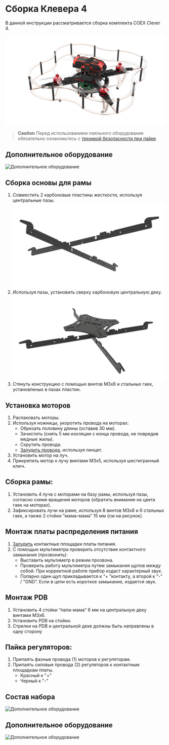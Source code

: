 # Сборка Клевера 4

В данной инструкции рассматривается сборка комплекта COEX Clever 4.

![Клевер 4](../assets/Clever4_71.jpg)

> **Caution** Перед использованием паяльного оборудования обязательно ознакомьтесь с [техникой безопасности при пайке](tb.md).

## Дополнительное оборудование

![Дополнительное оборудование](../assets/additonal_eqipment.jpg)

## Сборка основы для рамы

1. Совместить 2 карбоновые пластины жесткости, используя центральные пазы.
![Сборка рамы](../assets/Clever4_1.jpg)
2. Используя пазы, установить сверху карбоновую центральную деку.
![Сборка рамы](../assets/Clever4_2.jpg)
3. Стянуть конструкцию с помощью винтов М3х8 и стальных гаек, установленых в пазах пластин.

## Установка моторов

1. Распаковать моторы.
2. Используя ножницы, укоротить провода на моторах:
    * Обрезать половину длины (оставив 30 мм).
    * Зачистить (снять 5 мм изоляции с конца провода, не повредив медные жилы).
    * Скрутить провода.
    * [Залудить провода](zap.md), используя пинцет.
3. Установить мотор на луч.
4. Прикрепить мотор к лучу винтами М3х5, используя шестигранный ключ.

## Сборка рамы:
1. Установить 4 луча с моторами на базу рамы, используя пазы, согласно схеме вращения моторов (обратить внимание на цвета гаек на моторах).
2. Зафиксировать лучи на раме, используя 8 винтов М3х8 и 6 стальных гаек, а также 2 стойки “мама-мама” 15 мм (см на рисунок).

## Монтаж платы распределения питания

1. [Залудить](zap.md) контактные площадки платы питания.
2. С помощью мультиметра проверить отсутствие контактного замыкания (прозвонить):
    * Выставить мультиметр в режим прозвона.
    * Проверить работу мультиметра путем замыкания щупов между собой. При корректной работе прибор издаст  характерный звук.
    * Попарно один щуп прикладывается к “+ ”контакту, а второй к “-” / ”GND”. Если в цепи есть короткое замыкание, издается звук.

## Монтаж PDB

1. Установить 4 стойки “папа-мама” 6 мм на центральную деку винтами М3х6.
2. Установить PDB на стойки.
3. Стрелки на PDB и центральной деке должны быть направлены в одну сторону

## Пайка регуляторов:

1. Припаять фазные провода (1) моторов к регуляторам.
2. Припаять силовые провода (2) регуляторов к контактным площадкам платы.
    * Красный к "+"
    * Черный к "-"


## Состав набора

![Дополнительное оборудование](../assets/additonal_eqipment.jpg)

## Дополнительное оборудование

![Дополнительное оборудование](../assets/additonal_eqipment.jpg)
